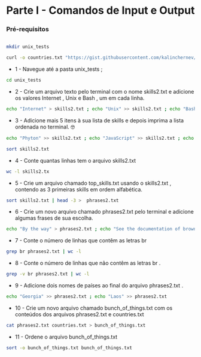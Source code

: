 # Parte I - Comandos de Input e Output

### Pré-requisitos
```bash

mkdir unix_tests

curl -o countries.txt "https://gist.githubusercontent.com/kalinchernev/486393efcca01623b18d/raw/daa24c9fea66afb7d68f8d69f0c4b8eeb9406e83/countries" ;
```

- 1 - Navegue até a pasta unix_tests ;

```bash
cd unix_tests
```

- 2 - Crie um arquivo texto pelo terminal com o nome skills2.txt e adicione os valores Internet , Unix e Bash , um em cada linha.

```bash
echo "Internet" > skills2.txt ; echo "Unix" >> skills2.txt ; echo "Bash" >> skills2.txt
```

- 3 - Adicione mais 5 itens à sua lista de skills e depois imprima a lista ordenada no terminal. 🤓
```bash
echo "Phyton" >> skills2.txt ; echo "JavaScript" >> skills2.txt ; echo "PHP" >> skills2.txt ; echo "HTML" >> skills2.txt ; echo "CSS" >> skills2.txt

sort skills2.txt
```

- 4 - Conte quantas linhas tem o arquivo skills2.txt
```bash
wc -l skills2.tx
```

- 5 - Crie um arquivo chamado top_skills.txt usando o skills2.txt , contendo as 3 primeiras skills em ordem alfabética.
```bash
sort skills2.txt | head -3 >  phrases2.txt
```

- 6 - Crie um novo arquivo chamado phrases2.txt pelo terminal e adicione algumas frases de sua escolha.
```bash
echo "By the way" > phrases2.txt ; echo "See the documentation of brownie" >> phrases2.txt ; echo "The keys on a keyboard" >> phrases2.txt
```

- 7 - Conte o número de linhas que contêm as letras br
```bash
grep br phrases2.txt | wc -l
```

- 8 - Conte o número de linhas que não contêm as letras br .
```bash
grep -v br phrases2.txt | wc -l
```

- 9 - Adicione dois nomes de países ao final do arquivo phrases2.txt .
```bash
echo "Georgia" >> phrases2.txt ; echo "Laos" >> phrases2.txt
```

- 10 - Crie um novo arquivo chamado bunch_of_things.txt com os conteúdos dos arquivos phrases2.txt e countries.txt
```bash
cat phrases2.txt countries.txt > bunch_of_things.txt
```

- 11 - Ordene o arquivo bunch_of_things.txt
```bash
sort -o bunch_of_things.txt bunch_of_things.txt
```
